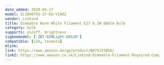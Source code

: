 ```yaml
---
date_added: 2020-04-17
model: ZL1000701-27-EU-V1A02
vendor: Linkind
title: Dimmable Warm White Filament E27 6.2W 806lm Bulb
category: bulb
supports: on/off, brightness
zigbeemodel: ['ZBT-DIMLight-D0120']
compatible: [z2m, tasmota]
mlink: 
link: https://www.amazon.de/gp/product/B07XJ2SDGK/
link2: https://www.amazon.co.uk/Linkind-Dimmable-Filament-Required-Compatible/dp/B07XK5VWMK
---
```


